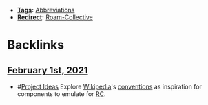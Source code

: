 - **[Tags](<Tags.md>):** [Abbreviations](<Abbreviations.md>)
- **[Redirect](<Redirect.md>):** [Roam-Collective](<Roam-Collective.md>)

# Backlinks
## [February 1st, 2021](<February 1st, 2021.md>)
- #[Project Ideas](<Project Ideas.md>) Explore [Wikipedia](<Wikipedia.md>)'s [conventions](<conventions.md>) as inspiration for components to emulate for [RC](<RC.md>).

